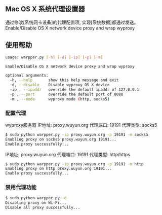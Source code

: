 ## Mac OS X 系统代理设置器
通过修改[系统网卡设备]的代理配置项, 实现[系统数据]都通过发送。
Enable/Disable OS X network device proxy and wrap wyproxy

## 使用帮助

```bash
usage: warpper.py [-h] [-d] [-ip] [-p] [-m]

Enable/Disable OS X network device proxy and wrap wyproxy

optional arguments:
  -h, --help       show this help message and exit
  -d, --disable    Disable wyproxy OS X device
  -ip , --ipaddr   override the default ipaddr of 127.0.0.1
  -p , --port      override the default port of 8080
  -m , --mode      wyproxy mode (http, socks5)
```

### 配置代理

wyproxy服务器
IP地址: proxy.wuyun.org
代理端口: 19191
代理类型: socks5

```bash
$ sudo python warpper.py -ip proxy.wuyun.org -p 19191 -m socks5
Enabling proxy on socks5 proxy.wuyun.org 19191...
Enable proxy successfully...
```

IP地址: proxy.wuyun.org
代理端口: 19191
代理类型: http/https

```bash
$ sudo python warpper.py -ip proxy.wuyun.org -p 19191 -m http
Enabling proxy on http proxy.wuyun.org 19191...
Enable proxy successfully...
```

### 禁用代理功能
```bash
$ sudo python warpper.py -d
Disabling proxy on Wi-Fi...
Disable all proxy successfully...
```

